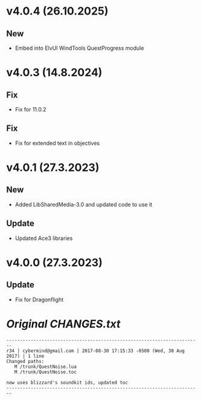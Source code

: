 # v4.0.4 (26.10.2025)

## New
- Embed into ElvUI WindTools QuestProgress module

# v4.0.3 (14.8.2024)

## Fix
- Fix for 11.0.2

## Fix
- Fix for extended text in objectives

# v4.0.1 (27.3.2023)

## New
- Added LibSharedMedia-3.0 and updated code to use it

## Update
- Updated Ace3 libraries

# v4.0.0 (27.3.2023)

## Update
- Fix for Dragonflight

# *Original CHANGES.txt*
```
------------------------------------------------------------------------
r34 | cybermind@gmail.com | 2017-08-30 17:15:33 -0500 (Wed, 30 Aug 2017) | 1 line
Changed paths:
   M /trunk/QuestNoise.lua
   M /trunk/QuestNoise.toc

now uses blizzard's soundkit ids, updated toc
------------------------------------------------------------------------
```

